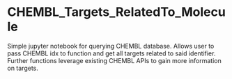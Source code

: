 # CHEMBL_Targets_RelatedTo_Molecule
Simple jupyter notebook for querying CHEMBL database. Allows user to pass CHEMBL idx to function and get all targets related to said identifier. Further functions leverage existing CHEMBL APIs to gain more information on targets.
